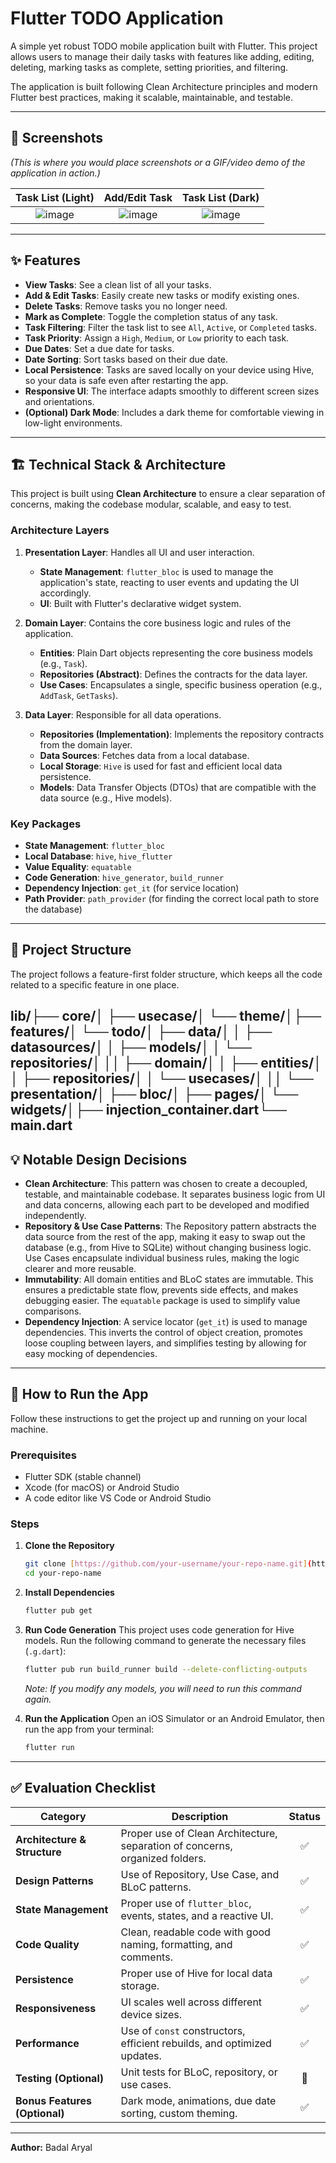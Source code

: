 # Flutter TODO Application

A simple yet robust TODO mobile application built with Flutter. This project allows users to manage their daily tasks with features like adding, editing, deleting, marking tasks as complete, setting priorities, and filtering.

The application is built following Clean Architecture principles and modern Flutter best practices, making it scalable, maintainable, and testable.

---

## 📸 Screenshots

*(This is where you would place screenshots or a GIF/video demo of the application in action.)*

| Task List (Light) | Add/Edit Task | Task List (Dark) |
| :---------------: | :-------------: | :--------------: |
|   ![image](https://placehold.co/300x600/FFFFFF/000000?text=Task+List+Screen)    |   ![image](https://placehold.co/300x600/FFFFFF/000000?text=Add/Edit+Screen)    |  ![image](https://placehold.co/300x600/1a1a1a/FFFFFF?text=Task+List+Dark)  |

---

## ✨ Features

- **View Tasks**: See a clean list of all your tasks.
- **Add & Edit Tasks**: Easily create new tasks or modify existing ones.
- **Delete Tasks**: Remove tasks you no longer need.
- **Mark as Complete**: Toggle the completion status of any task.
- **Task Filtering**: Filter the task list to see `All`, `Active`, or `Completed` tasks.
- **Task Priority**: Assign a `High`, `Medium`, or `Low` priority to each task.
- **Due Dates**: Set a due date for tasks.
- **Date Sorting**: Sort tasks based on their due date.
- **Local Persistence**: Tasks are saved locally on your device using Hive, so your data is safe even after restarting the app.
- **Responsive UI**: The interface adapts smoothly to different screen sizes and orientations.
- **(Optional) Dark Mode**: Includes a dark theme for comfortable viewing in low-light environments.

---

## 🏗️ Technical Stack & Architecture

This project is built using **Clean Architecture** to ensure a clear separation of concerns, making the codebase modular, scalable, and easy to test.

### Architecture Layers

1.  **Presentation Layer**: Handles all UI and user interaction.
    -   **State Management**: `flutter_bloc` is used to manage the application's state, reacting to user events and updating the UI accordingly.
    -   **UI**: Built with Flutter's declarative widget system.

2.  **Domain Layer**: Contains the core business logic and rules of the application.
    -   **Entities**: Plain Dart objects representing the core business models (e.g., `Task`).
    -   **Repositories (Abstract)**: Defines the contracts for the data layer.
    -   **Use Cases**: Encapsulates a single, specific business operation (e.g., `AddTask`, `GetTasks`).

3.  **Data Layer**: Responsible for all data operations.
    -   **Repositories (Implementation)**: Implements the repository contracts from the domain layer.
    -   **Data Sources**: Fetches data from a local database.
    -   **Local Storage**: `Hive` is used for fast and efficient local data persistence.
    -   **Models**: Data Transfer Objects (DTOs) that are compatible with the data source (e.g., Hive models).

### Key Packages
- **State Management**: `flutter_bloc`
- **Local Database**: `hive`, `hive_flutter`
- **Value Equality**: `equatable`
- **Code Generation**: `hive_generator`, `build_runner`
- **Dependency Injection**: `get_it` (for service location)
- **Path Provider**: `path_provider` (for finding the correct local path to store the database)

---

## 📂 Project Structure

The project follows a feature-first folder structure, which keeps all the code related to a specific feature in one place.

lib/├── core/│   ├── usecase/│   └── theme/│├── features/│   └── todo/│       ├── data/│       │   ├── datasources/│       │   ├── models/│       │   └── repositories/│       ││       ├── domain/│       │   ├── entities/│       │   ├── repositories/│       │   └── usecases/│       ││       └── presentation/│           ├── bloc/│           ├── pages/│           └── widgets/│├── injection_container.dart└── main.dart
---

## 💡 Notable Design Decisions

-   **Clean Architecture**: This pattern was chosen to create a decoupled, testable, and maintainable codebase. It separates business logic from UI and data concerns, allowing each part to be developed and modified independently.
-   **Repository & Use Case Patterns**: The Repository pattern abstracts the data source from the rest of the app, making it easy to swap out the database (e.g., from Hive to SQLite) without changing business logic. Use Cases encapsulate individual business rules, making the logic clearer and more reusable.
-   **Immutability**: All domain entities and BLoC states are immutable. This ensures a predictable state flow, prevents side effects, and makes debugging easier. The `equatable` package is used to simplify value comparisons.
-   **Dependency Injection**: A service locator (`get_it`) is used to manage dependencies. This inverts the control of object creation, promotes loose coupling between layers, and simplifies testing by allowing for easy mocking of dependencies.

---

## 🚀 How to Run the App

Follow these instructions to get the project up and running on your local machine.

### Prerequisites
-   Flutter SDK (stable channel)
-   Xcode (for macOS) or Android Studio
-   A code editor like VS Code or Android Studio

### Steps

1.  **Clone the Repository**
    ```sh
    git clone [https://github.com/your-username/your-repo-name.git](https://github.com/your-username/your-repo-name.git)
    cd your-repo-name
    ```

2.  **Install Dependencies**
    ```sh
    flutter pub get
    ```

3.  **Run Code Generation**
    This project uses code generation for Hive models. Run the following command to generate the necessary files (`.g.dart`):
    ```sh
    flutter pub run build_runner build --delete-conflicting-outputs
    ```
    *Note: If you modify any models, you will need to run this command again.*

4.  **Run the Application**
    Open an iOS Simulator or an Android Emulator, then run the app from your terminal:
    ```sh
    flutter run
    ```

---

## ✅ Evaluation Checklist

| Category                  | Description                                                               | Status |
| ------------------------- | ------------------------------------------------------------------------- | :----: |
| **Architecture & Structure** | Proper use of Clean Architecture, separation of concerns, organized folders. |   ✅   |
| **Design Patterns** | Use of Repository, Use Case, and BLoC patterns.                           |   ✅   |
| **State Management** | Proper use of `flutter_bloc`, events, states, and a reactive UI.          |   ✅   |
| **Code Quality** | Clean, readable code with good naming, formatting, and comments.          |   ✅   |
| **Persistence** | Proper use of Hive for local data storage.                                |   ✅   |
| **Responsiveness** | UI scales well across different device sizes.                             |   ✅   |
| **Performance** | Use of `const` constructors, efficient rebuilds, and optimized updates.   |   ✅   |
| **Testing (Optional)** | Unit tests for BLoC, repository, or use cases.                            |   🚧   |
| **Bonus Features (Optional)** | Dark mode, animations, due date sorting, custom theming.                  |   ✅   |

---
**Author:** Badal Aryal
